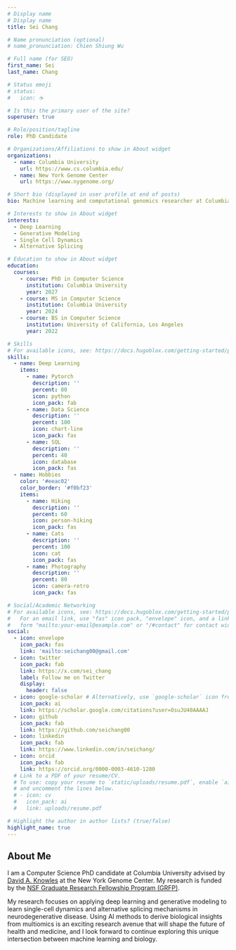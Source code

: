 ```yaml
---
# Display name
# Display name
title: Sei Chang

# Name pronunciation (optional)
# name_pronunciation: Chien Shiung Wu

# Full name (for SEO)
first_name: Sei
last_name: Chang

# Status emoji
# status:
#   icon: ☕️

# Is this the primary user of the site?
superuser: true

# Role/position/tagline
role: PhD Candidate

# Organizations/Affiliations to show in About widget
organizations:
  - name: Columbia University
    url: https://www.cs.columbia.edu/
  - name: New York Genome Center
    url: https://www.nygenome.org/

# Short bio (displayed in user profile at end of posts)
bio: Machine learning and computational genomics researcher at Columbia University and New York Genome Center.

# Interests to show in About widget
interests:
  - Deep Learning
  - Generative Modeling
  - Single Cell Dynamics
  - Alternative Splicing

# Education to show in About widget
education:
  courses:
    - course: PhD in Computer Science
      institution: Columbia University
      year: 2027
    - course: MS in Computer Science
      institution: Columbia University
      year: 2024
    - course: BS in Computer Science
      institution: University of California, Los Angeles
      year: 2022

# Skills
# For available icons, see: https://docs.hugoblox.com/getting-started/page-builder/#icons
skills:
  - name: Deep Learning
    items:
      - name: Pytorch
        description: ''
        percent: 80
        icon: python
        icon_pack: fab
      - name: Data Science
        description: ''
        percent: 100
        icon: chart-line
        icon_pack: fas
      - name: SQL
        description: ''
        percent: 40
        icon: database
        icon_pack: fas
  - name: Hobbies
    color: '#eeac02'
    color_border: '#f0bf23'
    items:
      - name: Hiking
        description: ''
        percent: 60
        icon: person-hiking
        icon_pack: fas
      - name: Cats
        description: ''
        percent: 100
        icon: cat
        icon_pack: fas
      - name: Photography
        description: ''
        percent: 80
        icon: camera-retro
        icon_pack: fas

# Social/Academic Networking
# For available icons, see: https://docs.hugoblox.com/getting-started/page-builder/#icons
#   For an email link, use "fas" icon pack, "envelope" icon, and a link in the
#   form "mailto:your-email@example.com" or "/#contact" for contact widget.
social:
  - icon: envelope
    icon_pack: fas
    link: 'mailto:seichang00@gmail.com'
  - icon: twitter
    icon_pack: fab
    link: https://x.com/sei_chang
    label: Follow me on Twitter
    display:
      header: false
  - icon: google-scholar # Alternatively, use `google-scholar` icon from `ai` icon pack
    icon_pack: ai
    link: https://scholar.google.com/citations?user=OsuJU40AAAAJ
  - icon: github
    icon_pack: fab
    link: https://github.com/seichang00
  - icon: linkedin
    icon_pack: fab
    link: https://www.linkedin.com/in/seichang/
  - icon: orcid
    icon_pack: fab
    link: https://orcid.org/0000-0003-4610-1280
  # Link to a PDF of your resume/CV.
  # To use: copy your resume to `static/uploads/resume.pdf`, enable `ai` icons in `params.yaml`,
  # and uncomment the lines below.
  # - icon: cv
  #   icon_pack: ai
  #   link: uploads/resume.pdf

# Highlight the author in author lists? (true/false)
highlight_name: true
---
```


## About Me

I am a Computer Science PhD candidate at Columbia University advised by [David A. Knowles](https://daklab.github.io/) at the New York Genome Center. My research is funded by the [NSF Graduate Research Fellowship Program (GRFP)](https://www.nsfgrfp.org/).

My research focuses on applying deep learning and generative modeling to learn single-cell dynamics and alternative splicing mechanisms in neurodegenerative disease. Using AI methods to derive biological insights from multiomics is an exciting research avenue that will shape the future of health and medicine, and I look forward to continue exploring this unique intersection between machine learning and biology.
